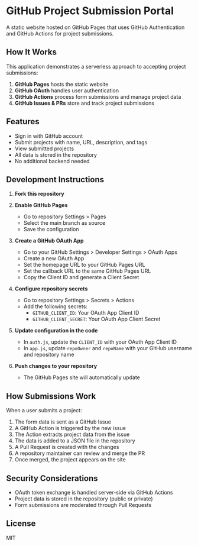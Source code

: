 # GitHub Project Submission Portal

A static website hosted on GitHub Pages that uses GitHub Authentication and GitHub Actions for project submissions.

## How It Works

This application demonstrates a serverless approach to accepting project submissions:

1. **GitHub Pages** hosts the static website
2. **GitHub OAuth** handles user authentication
3. **GitHub Actions** process form submissions and manage project data
4. **GitHub Issues & PRs** store and track project submissions

## Features

- Sign in with GitHub account
- Submit projects with name, URL, description, and tags
- View submitted projects
- All data is stored in the repository
- No additional backend needed

## Development Instructions

1. **Fork this repository**

2. **Enable GitHub Pages**
   - Go to repository Settings > Pages
   - Select the main branch as source
   - Save the configuration

3. **Create a GitHub OAuth App**
   - Go to your GitHub Settings > Developer Settings > OAuth Apps
   - Create a new OAuth App
   - Set the homepage URL to your GitHub Pages URL
   - Set the callback URL to the same GitHub Pages URL
   - Copy the Client ID and generate a Client Secret

4. **Configure repository secrets**
   - Go to repository Settings > Secrets > Actions
   - Add the following secrets:
     - `GITHUB_CLIENT_ID`: Your OAuth App Client ID
     - `GITHUB_CLIENT_SECRET`: Your OAuth App Client Secret

5. **Update configuration in the code**
   - In `auth.js`, update the `CLIENT_ID` with your OAuth App Client ID
   - In `app.js`, update `repoOwner` and `repoName` with your GitHub username and repository name

6. **Push changes to your repository**
   - The GitHub Pages site will automatically update

## How Submissions Work

When a user submits a project:

1. The form data is sent as a GitHub Issue
2. A GitHub Action is triggered by the new issue
3. The Action extracts project data from the issue
4. The data is added to a JSON file in the repository
5. A Pull Request is created with the changes
6. A repository maintainer can review and merge the PR
7. Once merged, the project appears on the site

## Security Considerations

- OAuth token exchange is handled server-side via GitHub Actions
- Project data is stored in the repository (public or private)
- Form submissions are moderated through Pull Requests

## License

MIT
